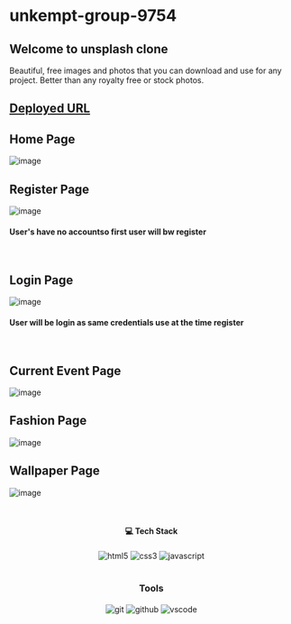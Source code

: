 # unkempt-group-9754
## Welcome to unsplash clone
Beautiful, free images and photos that you can download and use for any project. Better than any royalty free or stock photos.

## [Deployed URL]( https://effulgent-naiad-fbbbdd.netlify.app/)

## Home Page
![image](https://user-images.githubusercontent.com/61157473/202145908-9a7dd5e6-d23a-4fa9-b3d9-4a34f4e64d07.png)
<br/>

## Register Page
![image](https://user-images.githubusercontent.com/61157473/202146244-a1ad0eaf-58d1-4c52-b639-5f7ceb79262c.png)
<h4>User's have no accountso first user will bw register</h4>
<br/>

## Login Page
![image](https://user-images.githubusercontent.com/61157473/202146368-8e3e8e9f-7fb5-4066-8018-9ab879a888f4.png)
<h4>User will be login as same credentials use at the time register</h4>
<br/>

## Current Event Page
![image](https://user-images.githubusercontent.com/61157473/202145697-5b9ed384-2e8a-4503-990c-f3713b9008f3.png)
<br/>

## Fashion Page
![image](https://user-images.githubusercontent.com/61157473/202377768-11fa16af-4475-4c0d-9642-4822ccf4ae77.png)
<br/>

## Wallpaper Page
![image](https://user-images.githubusercontent.com/61157473/202378023-c5d84390-5285-478f-a842-5ba0e0f62715.png)


<br/>
<h4 align="center">💻 Tech Stack</h4>
 <div align="center">
 <img src="https://img.shields.io/badge/html5-%23E34F26.svg?style=for-the-badge&logo=html5&logoColor=white" align="center" alt="html5">
 <img src = "https://img.shields.io/badge/css3-%231572B6.svg?style=for-the-badge&logo=css3&logoColor=white" align="center" alt="css3">
 <img src="https://img.shields.io/badge/javascript-%23323330.svg?style=for-the-badge&logo=javascript&logoColor=%23F7DF1E"  align="center" alt="javascript" />
</div>
<br/>

<div align="center"><h3 align="center">Tools</h3> 
   <img src="https://img.shields.io/badge/netlify-%23000000.svg?style=for-the-badge&logo=netlify&logoColor=#00C7B7" align="center" alt="git"/>
  <img src="https://img.shields.io/badge/GitHub-100000?style=for-the-badge&logo=github&logoColor=white"  align="center" alt="github"/>
   <img src="https://img.shields.io/badge/Visual%20Studio-5C2D91.svg?style=for-the-badge&logo=visual-studio&logoColor=white"  align="center" alt="vscode"/>
    
      
</div>
